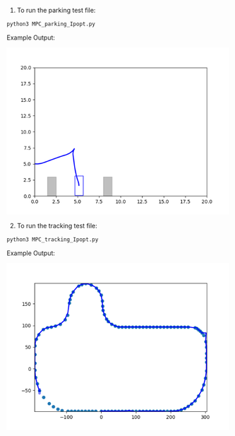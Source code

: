 1. To run the parking test file:
```bash
python3 MPC_parking_Ipopt.py
```
Example Output:

![This plot shows a current example solution](https://github.com/chenyi0916/MPC/blob/main/image/mpc_test_traj.png)

2. To run the tracking test file:
```bash
python3 MPC_tracking_Ipopt.py
```
Example Output:

![This plot shows a current example solution](https://github.com/chenyi0916/MPC/blob/main/image/mpc_tracking_test.png)
